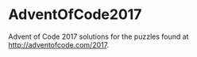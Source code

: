 # AdventOfCode2017

Advent of Code 2017 solutions for the puzzles found at http://adventofcode.com/2017.

